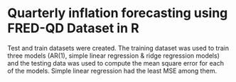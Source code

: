 # Quarterly inflation forecasting using FRED-QD Dataset in R

Test and train datasets were created. The training dataset was used to train three models (AR(1), simple linear regression & ridge regression models) and the testing data was used to compute the mean square error for each of the models. Simple linear regression had the least MSE among them.
